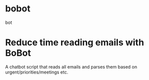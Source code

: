 # bobot
bot 
# Reduce time reading emails with BoBot

A chatbot script that reads all emails and parses them based on urgent/priorities/meetings etc. 
